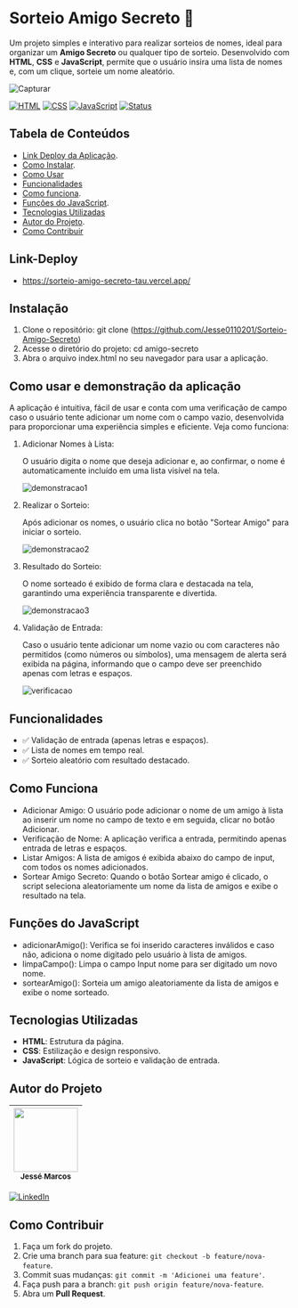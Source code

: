 # Sorteio Amigo Secreto 🎁
Um projeto simples e interativo para realizar sorteios de nomes, ideal para organizar um **Amigo Secreto** ou qualquer tipo de sorteio. Desenvolvido com **HTML**, **CSS** e **JavaScript**, permite que o usuário insira uma lista de nomes e, com um clique, sorteie um nome aleatório.

![Capturar](https://github.com/user-attachments/assets/6483e30e-077c-4217-9bce-4d28d5787db4)

[![HTML](https://img.shields.io/badge/HTML5-E34F26?style=for-the-badge&logo=html5&logoColor=white)](https://developer.mozilla.org/pt-BR/docs/Web/HTML)
[![CSS](https://img.shields.io/badge/CSS3-1572B6?style=for-the-badge&logo=css3&logoColor=white)](https://developer.mozilla.org/pt-BR/docs/Web/CSS)
[![JavaScript](https://img.shields.io/badge/JavaScript-F7DF1E?style=for-the-badge&logo=javascript&logoColor=black)](https://developer.mozilla.org/pt-BR/docs/Web/JavaScript)
[![Status](https://img.shields.io/badge/STATUS-FINALIZADO-blue?style=for-the-badge)]()


## Tabela de Conteúdos
- [Link Deploy da Aplicação](#Link-Deploy).
- [Como Instalar](#Instalação).
- [Como Usar](#Como-usar-e-demonstração-da-aplicação)
- [Funcionalidades](#funcionalidades)
- [Como funciona](#Como-funciona).
- [Funções do JavaScript](#Funções-do-Javascript).
- [Tecnologias Utilizadas](#Tecnologias-utilizadas)
- [Autor do Projeto](#Autor-do-Projeto).
- [Como Contribuir](#Como-contribuir)

## Link-Deploy
* https://sorteio-amigo-secreto-tau.vercel.app/

## Instalação
1. Clone o repositório:
   git clone (https://github.com/Jesse0110201/Sorteio-Amigo-Secreto)
2. Acesse o diretório do projeto:
   cd amigo-secreto
3. Abra o arquivo index.html no seu navegador para usar a aplicação.

## Como usar e demonstração da aplicação
A aplicação é intuitiva, fácil de usar e conta com uma verificação de campo caso o usuário tente adicionar um nome com o campo vazio, desenvolvida para proporcionar uma experiência simples e eficiente. Veja como funciona:

1. Adicionar Nomes à Lista:

   O usuário digita o nome que deseja adicionar e, ao confirmar, o nome é automaticamente incluído em uma lista visível na tela.
   
   ![demonstracao1](https://github.com/user-attachments/assets/19c945d9-c436-4946-8064-b2c814071796)

2. Realizar o Sorteio:

   Após adicionar os nomes, o usuário clica no botão "Sortear Amigo" para iniciar o sorteio.

   ![demonstracao2](https://github.com/user-attachments/assets/25d0f143-09f0-4bc3-a8ae-192c64ef8b48)
   
3. Resultado do Sorteio:

   O nome sorteado é exibido de forma clara e destacada na tela, garantindo uma experiência transparente e divertida.
   
   ![demonstracao3](https://github.com/user-attachments/assets/c5db11e1-b345-4f24-b61e-9c8d80dda59f)

4. Validação de Entrada:

   Caso o usuário tente adicionar um nome vazio ou com caracteres não permitidos (como números ou símbolos), uma mensagem de alerta será exibida na página, informando que o campo deve 
   ser preenchido apenas com letras e espaços.
   
   ![verificacao](https://github.com/user-attachments/assets/3c074a39-ee53-40cc-872f-6601ba6e5fea)

## Funcionalidades
- ✅ Validação de entrada (apenas letras e espaços).
- ✅ Lista de nomes em tempo real.
- ✅ Sorteio aleatório com resultado destacado.

## Como Funciona

* Adicionar Amigo: O usuário pode adicionar o nome de um amigo à lista ao inserir um nome no campo de texto e em seguida, clicar no botão Adicionar.
* Verificação de Nome: A aplicação verifica a entrada, permitindo apenas entrada de letras e espaços.
* Listar Amigos: A lista de amigos é exibida abaixo do campo de input, com todos os nomes adicionados.
* Sortear Amigo Secreto: Quando o botão Sortear amigo é clicado, o script seleciona aleatoriamente um nome da lista de amigos e exibe o resultado na tela.


## Funções do JavaScript

* adicionarAmigo(): Verifica se foi inserido caracteres inválidos e caso não, adiciona o nome digitado pelo usuário à lista de amigos.
* limpaCampo(): Limpa o campo Input nome para ser digitado um novo nome.
* sortearAmigo(): Sorteia um amigo aleatoriamente da lista de amigos e exibe o nome sorteado.

## Tecnologias Utilizadas
- **HTML**: Estrutura da página.
- **CSS**: Estilização e design responsivo.
- **JavaScript**: Lógica de sorteio e validação de entrada.

## Autor do Projeto

| [<img loading="lazy" src="https://avatars.githubusercontent.com/u/42849595?v=4" width=115><br><sub>Jessé Marcos</sub>](https://github.com/jesse0110201) |
| :---: |
[![LinkedIn](https://img.shields.io/badge/LinkedIn-0077B5?style=for-the-badge&logo=linkedin&logoColor=white)](https://www.linkedin.com/in/jessé-marcos-b20135162/)

## Como Contribuir
1. Faça um fork do projeto.
2. Crie uma branch para sua feature: `git checkout -b feature/nova-feature`.
3. Commit suas mudanças: `git commit -m 'Adicionei uma feature'`.
4. Faça push para a branch: `git push origin feature/nova-feature`.
5. Abra um **Pull Request**.


